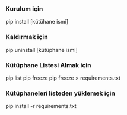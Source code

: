### Kurulum için 
pip install [kütühane ismi]
### Kaldırmak için
pip uninstall [kütüphane ismi]
### Kütüphane Listesi Almak için
pip list
pip freeze
pip freeze > requirements.txt
### Kütüphaneleri listeden yüklemek için
pip install -r requirements.txt
